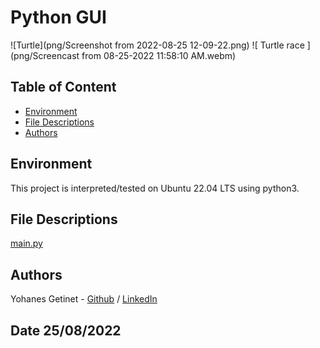 # Python GUI 


![Turtle](png/Screenshot from 2022-08-25 12-09-22.png)
![ Turtle race ](png/Screencast from 08-25-2022 11:58:10 AM.webm)

## Table of Content
* [Environment](#environment)
* [File Descriptions](#file-descriptions)
* [Authors](#authors)

## Environment
This project is interpreted/tested on Ubuntu 22.04 LTS using python3. 


## File Descriptions
[main.py](main.py) 



## Authors
Yohanes Getinet - [Github](https://github.com/YohanesGetinet1) / [LinkedIn](https://www.linkedin.com/in/yohanesgetinet/)  
## Date 25/08/2022
